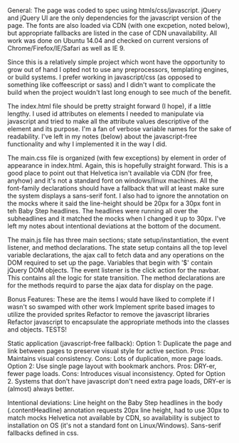 General:
The page was coded to spec using htmls/css/javascript. jQuery and jQuery UI are the only dependencies for the javascript version of the page. The fonts are also loaded via CDN (with one excpetion, noted below), but appropriate fallbacks are listed in the case of CDN unavailability. All work was done on Ubuntu 14.04 and checked on current versions of Chrome/Firefox/IE/Safari as well as IE 9. 

Since this is a relatively simple project which wont have the opportunity to grow out of hand I opted not to use any preprocessors, templating engines, or build systems. I prefer working in javascript/css (as opposed to something like coffeescript or sass) and I didn't want to complicate the build when the project wouldn't last long enough to see much of the benefit.

The index.html file should be pretty straight forward (I hope), if a little lengthy. I used id attributes on elements I needed to manipulate via javascript and tried to make all the attribute values descriptive of the element and its purpose. I'm a fan of verbose variable names for the sake of readability. I've left in my notes (below) about the javascript-free functionality and why I implemented it in the way I did.

The main.css file is organized (with few exceptions) by element in order of appearance in index.html. Again, this is hopefully straight forward. This is a good place to point out that Helvetica isn't available via CDN (for free, anyhow) and it's not a standard font on windows/linux machines. All the font-family declarations should have a fallback that will at least make sure the system displays a sans-serif font. I also had to ignore the annotation on the mocks where it said the line-height should be 20px for a 30px font in teh Baby Step headlines. The headlines were running all over the subheadlines and it matched the mocks when I changed it up to 30px. I've left my notes about intentional deviations at the bottom of the document.

The main.js file has three main sections; state setup/instantiation, the event listener, and method declarations. The state setup contains all the top level variable declarations, the ajax call to fetch data and any operations on the DOM required to set up the page. Variables that begin with '$' contain jQuery DOM objects. The event listener is the click action for the navbar. This contains all the logic for state transition. The method declarations are for the methods requird to parse the ajax data for display on the page.

Bonus Features:
  These are the items I would have liked to complete if I wasn't so swamped with other work
  Implement sprite based images to utilize the provided sprites
  Refactor to remove the javascript libraries
  Refactor javascript to encapsulate the appropriate methods into the classes and objects.
  TESTS!

Static application (javascript-free fallback):
  Option 1:
    Duplicate the page and link between pages to preserve visual style for active section.
    Pros: Maintains visual consistency.
    Cons: Lots of duplication, more page loads.
  Option 2:
    Use single page layout with bookmark anchors.
    Pros: DRY-er, fewer page loads.
    Cons: Introduces visual inconsistency.
  Opted for Option 2.
    Systems that don't have javascript don't need extra page loads, DRY-er is (almost) always better.

Intentional deviations:
  Line height on the Baby Step headlines in the body (.contentHeadline)
    annotation requests 20px line height, had to use 30px to match mocks
  Helvetica not available by CDN, so availability is subject to installation on OS (it's not a standard font on Linux/Windows). Sans-serif fallbacks defined in css.
